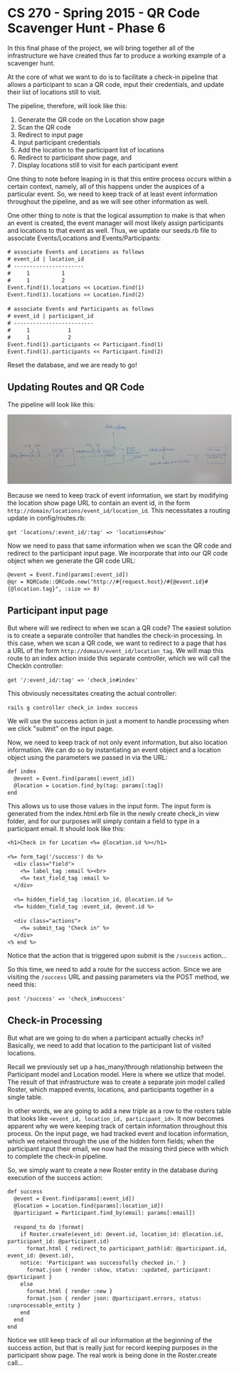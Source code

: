 # CS 270 - Spring 2015 - QR Code Scavenger Hunt - Phase 6

In this final phase of the project, we will bring together all of the
infrastructure we have created thus far to produce a working example of
a scavenger hunt.

At the core of what we want to do is to facilitate a check-in pipeline
that allows a participant to scan a QR code, input their credentials,
and update their list of locations still to visit.

The pipeline, therefore, will look like this:

1. Generate the QR code on the Location show page
2. Scan the QR code
3. Redirect to input page
4. Input participant credentials
5. Add the location to the participant list of locations
6. Redirect to participant show page, and
7. Display locations still to visit for each participant event

One thing to note before leaping in is that this entire process occurs
within a certain context, namely, all of this happens under the auspices
of a particular event.  So, we need to keep track of at least event
information throughout the pipeline, and as we will see other
information as well.

One other thing to note is that the logical assumption to make is that
when an event is created, the event manager will most likely assign
participants and locations to that event as well.  Thus, we update our
seeds.rb file to associate Events/Locations and Events/Participants:

```
# associate Events and Locations as follows
# event_id | location_id
# ----------------------
#     1          1
#     1          2
Event.find(1).locations << Location.find(1)
Event.find(1).locations << Location.find(2)

# associate Events and Participants as follows
# event_id | participant_id
# -------------------------
#     1            1
#     1            2
Event.find(1).participants << Participant.find(1)
Event.find(1).participants << Participant.find(2)
```

Reset the database, and we are ready to go!

## Updating Routes and QR Code

The pipeline will look like this:

![Check-in Pipeline](pipeline.jpg "Check-in Pipeline")

Because we need to keep track of event information, we start by
modifying the location show page URL to contain an event id, in the form
`http://domain/locations/event_id/location_id`.  This necessitates a
routing update in config/routes.rb:

`get 'locations/:event_id/:tag' => 'locations#show'`

Now we need to pass that same information when we scan the QR code and
redirect to the participant input page.  We incorporate that into our QR
code object when we generate the QR code URL:

```
@event = Event.find(params[:event_id])
@qr = RQRCode::QRCode.new("http://#{request.host}/#{@event.id}#{@location.tag}", :size => 8)
```

## Participant input page

But where will we redirect to when we scan a QR code?  The easiest
solution is to create a separate controller that handles the check-in
processing.  In this case, when we scan a QR code, we want to redirect
to a page that has a URL of the form
`http://domain/event_id/location_tag`.  We will map this route to an
index action inside this separate controller, which we will call the
CheckIn controller:

`get '/:event_id/:tag' => 'check_in#index'`

This obviously necessitates creating the actual controller:

`rails g controller check_in index success`

We will use the success action in just a moment to handle processing
when we click "submit" on the input page.

Now, we need to keep track of not only event information, but also
location information.  We can do so by instantiating an event object and
a location object using the parameters we passed in via the URL:

```
def index
  @event = Event.find(params[:event_id])
  @location = Location.find_by(tag: params[:tag])
end
```

This allows us to use those values in the input form.  The input form is
generated from the index.html.erb file in the newly create check_in view
folder, and for our purposes will simply contain a field to type in a
participant email.  It should look like this:

```
<h1>Check in for Location <%= @location.id %></h1>

<%= form_tag('/success') do %>
  <div class="field">
    <%= label_tag :email %><br>
    <%= text_field_tag :email %>
  </div>

  <%= hidden_field_tag :location_id, @location.id %>
  <%= hidden_field_tag :event_id, @event.id %>

  <div class="actions">
    <%= submit_tag "Check in" %>
  </div>
<% end %>
```

Notice that the action that is triggered upon submit is the `/success`
action...

So this time, we need to add a route for the success action.  Since we are
visiting the `/success` URL and passing parameters via the POST method,
we need this:

`post '/success' => 'check_in#success'`

## Check-in Processing

But what are we going to do when a participant actually checks in?
Basically, we need to add that location to the participant list of
visited locations.

Recall we previously set up a has_many/through relationship between the
Participant model and Location model.  Here is where we utlize that
model.  The result of that infrastructure was to create a separate join
model called Roster, which mapped events, locations, and participants
together in a single table.

In other words, we are going to add a new triple as a row to the rosters
table that looks like `<event_id, location_id, participant_id>`.  It now
becomes apparent why we were keeping track of certain information
throughout this process.  On the input page, we had tracked event and
location information, which we retained through the use of the hidden
form fields; when the participant input their email, we now had the
missing third piece with which to complete the check-in pipeline.

So, we simply want to create a new Roster entity in the database during
execution of the success action:

```
def success
  @event = Event.find(params[:event_id])
  @location = Location.find(params[:location_id])
  @participant = Participant.find_by(email: params[:email])

  respond_to do |format|
    if Roster.create(event_id: @event.id, location_id: @location.id, participant_id: @participant.id)
      format.html { redirect_to participant_path(id: @participant.id, event_id: @event.id), 
  	notice: 'Participant was successfully checked in.' }
      format.json { render :show, status: :updated, participant: @participant }
    else
      format.html { render :new }
      format.json { render json: @participant.errors, status: :unprocessable_entity }
    end
  end
end
```

Notice we still keep track of all our information at the beginning of
the success action, but that is really just for record keeping purposes
in the participant show page.  The real work is being done in the
Roster.create call...
